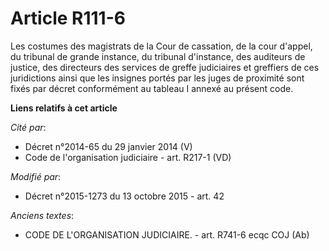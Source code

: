 # Article R111-6

Les costumes des magistrats de la Cour de cassation, de la cour d'appel, du tribunal de grande instance, du tribunal
d'instance, des auditeurs de justice, des  directeurs des services de greffe judiciaires et greffiers de ces juridictions
ainsi que les insignes portés par les juges de proximité sont fixés par décret conformément au tableau I annexé au présent
code.

**Liens relatifs à cet article**

_Cité par_:

  - Décret n°2014-65 du 29 janvier 2014 (V)
  - Code de l'organisation judiciaire - art. R217-1 (VD)

_Modifié par_:

  - Décret n°2015-1273 du 13 octobre 2015 - art. 42

_Anciens textes_:

  - CODE DE L'ORGANISATION JUDICIAIRE. - art. R741-6 ecqc COJ (Ab)
